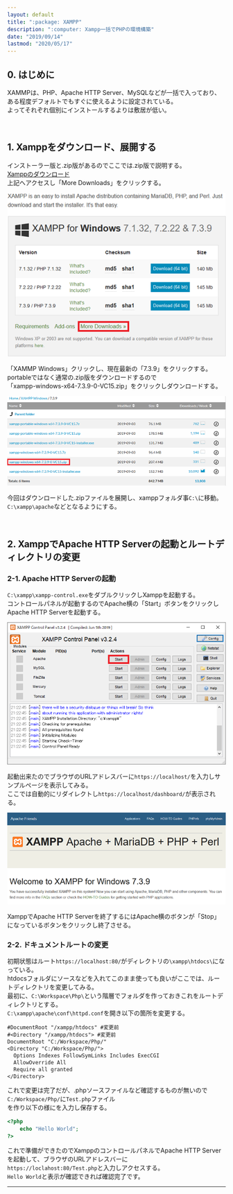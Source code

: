 ```yaml
---
layout: default
title: ":package: XAMPP"
description: ":computer: Xampp一括でPHPの環境構築"
date: "2019/09/14"
lastmod: "2020/05/17"
---
```


## 0. はじめに

XAMMPは、PHP、Apache HTTP Server、MySQLなどが一括で入っており、ある程度デフォルトでもすぐに使えるように設定されている。  
よってそれぞれ個別にインストールするよりは敷居が低い。  

<br />

## 1. Xamppをダウンロード、展開する

インストーラー版と.zip版があるのでここでは.zip版で説明する。  
[Xamppのダウンロード](https://www.apachefriends.org/download.html)  
上記へアクセスし「More Downloads」をクリックする。  

![1-1](Xampp/XamppPhpSet1s.png)

「XAMMP Windows」クリックし、現在最新の「7.3.9」をクリックする。  
portableではなく通常の.zip版をダウンロードするので  
「xampp-windows-x64-7.3.9-0-VC15.zip」をクリックしダウンロードする。  

![1-2](Xampp/XamppPhpSet2s.png)

今回はダウンロードした.zipファイルを展開し、xamppフォルダ事`C:\`に移動。
`C:\xampp\apache`などとなるようにする。

<br />

## 2. XamppでApache HTTP Serverの起動とルートディレクトリの変更

### 2-1. Apache HTTP Serverの起動

`C:\xampp\xampp-control.exe`をダブルクリックしXamppを起動する。  
コントロールパネルが起動するのでApache横の「Start」ボタンをクリックしApache HTTP Serverを起動する。  

![2-1](Xampp/XamppPhpSet3.png)

起動出来たのでブラウザのURLアドレスバーに`https://localhost/`を入力しサンプルページを表示してみる。  
ここでは自動的にリダイレクトし`https://localhost/dashboard/`が表示される。  

![2-2](Xampp/XamppPhpSet4s.png)

XamppでApache HTTP Serverを終了するにはApache横のボタンが「Stop」になっているボタンをクリックし終了させる。  

### 2-2. ドキュメントルートの変更

初期状態はルート`https://localhost:80/`がディレクトリの`\xampp\htdocs\`になっている。  
htdocsフォルダにソースなどを入れてこのまま使っても良いがここでは、ルートディレクトリを変更してみる。  
最初に、`C:\Workspace\Php\`という階層でフォルダを作っておきこれをルートディレクトリとする。  
`C:\xampp\apache\conf\httpd.conf`を開き以下の箇所を変更する。  

    #DocumentRoot "/xampp/htdocs" #変更前
    #<Directory "/xampp/htdocs"> #変更前
    DocumentRoot "C:/Workspace/Php/"
    <Directory "C:/Workspace/Php/">
      Options Indexes FollowSymLinks Includes ExecCGI
      AllowOverride All
      Require all granted
    </Directory>

これで変更は完了だが、.phpソースファイルなど確認するものが無いので`C:/Workspace/Php/`に`Test.php`ファイル  
を作り以下の様にを入力し保存する。  

```php
<?php
    echo "Hello World";
?>
```

これで準備ができたのでXamppのコントロールパネルでApache HTTP Serverを起動して、ブラウザのURLアドレスバーに  
`https://loclahost:80/Test.php`と入力しアクセスする。  
`Hello World`と表示が確認できれば確認完了です。  

* * *
